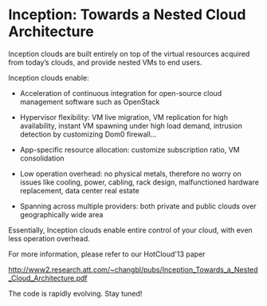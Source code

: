 Inception: Towards a Nested Cloud Architecture
=========

Inception clouds are built entirely on top of the virtual resources
acquired from today’s clouds, and provide nested VMs to end users.

Inception clouds enable:

- Acceleration of continuous integration for open-source cloud
  management software such as OpenStack

- Hypervisor flexibility: VM live migration, VM replication for high
  availability, instant VM spawning under high load demand, intrusion
  detection by customizing Dom0 firewall...

- App-specific resource allocation: customize subscription ratio, VM
  consolidation

- Low operation overhead: no physical metals, therefore no worry on
  issues like cooling, power, cabling, rack design, malfunctioned
  hardware replacement, data center real estate

- Spanning across multiple providers: both private and public clouds
  over geographically wide area

Essentially, Inception clouds enable entire control of your cloud,
with even less operation overhead.

For more information, please refer to our HotCloud'13 paper

  http://www2.research.att.com/~changbl/pubs/Inception_Towards_a_Nested_Cloud_Architecture.pdf

The code is rapidly evolving. Stay tuned!
